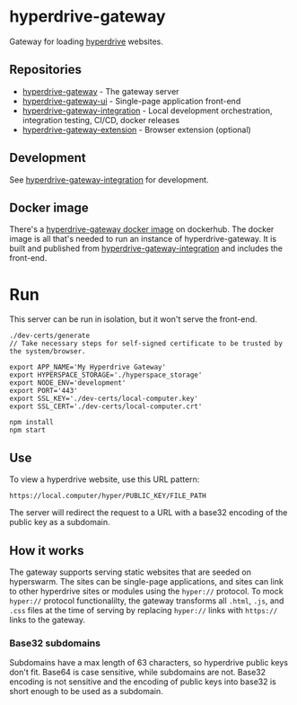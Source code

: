# hyperdrive-gateway
Gateway for loading [hyperdrive](https://hypercore-protocol.org/) websites.

## Repositories
 - [hyperdrive-gateway][hyperdrive-gateway] - The gateway server
 - [hyperdrive-gateway-ui][hyperdrive-gateway-ui] - Single-page application front-end
 - [hyperdrive-gateway-integration][hyperdrive-gateway-integration] - Local development orchestration, integration testing, CI/CD, docker releases
 - [hyperdrive-gateway-extension][hyperdrive-gateway-extension] - Browser extension (optional)

## Development

See [hyperdrive-gateway-integration][hyperdrive-gateway-integration] for development.

## Docker image

There's a [hyperdrive-gateway docker image][hyperdrive-gateway-docker-hub] on dockerhub.
The docker image is all that's needed to run an instance of hyperdrive-gateway.
It is built and published from [hyperdrive-gateway-integration][hyperdrive-gateway-integration]
and includes the front-end.

# Run

This server can be run in isolation, but it won't serve the front-end.

```
./dev-certs/generate
// Take necessary steps for self-signed certificate to be trusted by the system/browser.

export APP_NAME='My Hyperdrive Gateway'
export HYPERSPACE_STORAGE='./hyperspace_storage'
export NODE_ENV='development'
export PORT='443'      
export SSL_KEY='./dev-certs/local-computer.key'
export SSL_CERT='./dev-certs/local-computer.crt'

npm install
npm start
```

## Use

To view a hyperdrive website, use this URL pattern:

```
https://local.computer/hyper/PUBLIC_KEY/FILE_PATH
```

The server will redirect the request to a URL with a base32 encoding of the public key as a subdomain.

## How it works

The gateway supports serving static websites that are seeded on hyperswarm.  The sites can be single-page applications,
and sites can link to other hyperdrive sites or modules using the `hyper://` protocol.  To mock `hyper://` protocol functionalilty,
the gateway transforms all `.html`, `.js`, and `.css` files at the time of serving by replacing `hyper://` links with `https://`
links to the gateway.

### Base32 subdomains

Subdomains have a max length of 63 characters, so hyperdrive public keys don't fit.  Base64 is case sensitive, while subdomains are not.
Base32 encoding is not sensitive and the encoding of public keys into base32 is short enough to be used as a subdomain.

[hyperdrive-gateway]: https://github.com/rhythnic/hyperdrive-gateway
[hyperdrive-gateway-ui]: https://github.com/rhythnic/hyperdrive-gateway-ui
[hyperdrive-gateway-integration]: https://github.com/rhythnic/hyperdrive-gateway-integration
[hyperdrive-gateway-extension]: https://github.com/rhythnic/hyperdrive-gateway-extension
[hyperdrive-gateway-docker-hub]: https://hub.docker.com/repository/docker/rhythnic/hyperdrive-gateway